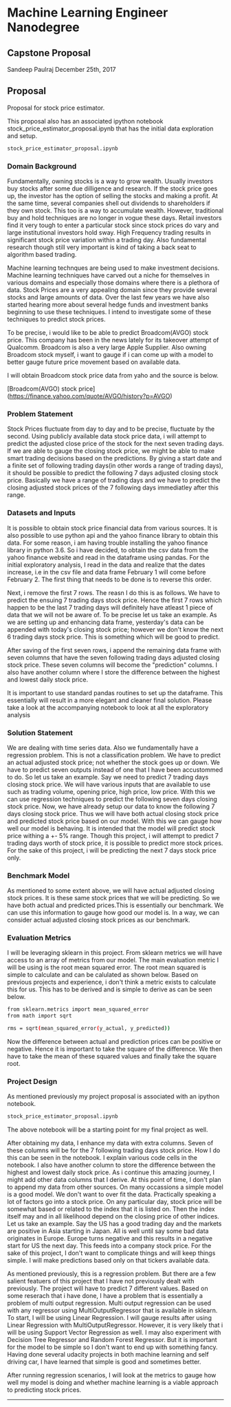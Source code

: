 # Machine Learning Engineer Nanodegree
## Capstone Proposal
Sandeep Paulraj 
December 25th, 2017

## Proposal

Proposal for stock price estimator.

This proposal also has an associated ipython notebook stock_price_estimator_proposal.ipynb that has the initial data exploration and setup.

```sh
stock_price_estimator_proposal.ipynb
```


### Domain Background

Fundamentally, owning stocks is a way to grow wealth. Usually investors buy stocks after some due dilligence and research. If the stock price goes up, the investor has the option of selling the stocks and making a profit. At the same time, several companies shell out dividends to shareholders if they own stock. This too is a way to accumulate wealth. However, traditional buy and hold techniques are no longer in vogue these days. Retail investors find it very tough to enter a particular stock since stock prices do vary and large institutional investors hold sway. High Frequency trading results in significant stock price variation within a trading day. Also fundamental research though still very important is kind of taking a back seat to algorithm based trading.

Machine learning technques are being used to make investment decisions. Machine learning techniques have carved out a niche for themselves in various domains and especially those domains where there is a plethora of data. Stock Prices are a very appealing domain since they provide several stocks and large amounts of data. Over the last few years we have also started hearing more about several hedge funds and investment banks beginning to use these techniques. I intend to investigate some of these techniques to predict stock prices.

To be precise, i would like to be able to predict Broadcom(AVGO) stock price. This company has been in the news lately for its takeover attempt of Qualcomm. Broadcom is also a very large Apple Supplier. Also owning Broadcom stock myself, i want to gauge if i can come up with a model to better gauge future price movement based on available data.

I will obtain Broadcom stock price data from yaho and the source is below.

[Broadcom(AVGO) stock price] (https://finance.yahoo.com/quote/AVGO/history?p=AVGO)

### Problem Statement

Stock Prices fluctuate from day to day and to be precise, fluctuate by the second. Using publicly available data stock price data, i will attempt to predict the adjusted close price of the stock for the next seven trading days. If we are able to gauge the closing stock price, we might be able to make smart trading decisions based on the predictions. By giving a start date and a finite set of following trading days(in other words a range of trading days), it should be possible to predict the following 7 days adjusted closing stock price. Basically we have a range of trading days and we have to predict the closing adjusted stock prices of the 7 following days immediatley after this range.

### Datasets and Inputs

It is possible to obtain stock price financial data from various sources. It is also possible to use python api and the yahoo finance library to obtain this data. For some reason, i am having trouble installing the yahoo finance library in python 3.6. So i have decided, to obtain the csv data from the yahoo finance website and read in the dataframe using pandas. For the initial exploratory analysis, I read in the data and realize that the dates increase, i.e in the csv file and data frame February 1 will come before February 2. The first thing that needs to be done is to reverse this order.

Next, i remove the first 7 rows. The reasn I do this is as follows. We have to predict the ensuing 7 trading days stock price. Hence the first 7 rows which happen to be the last 7 trading days will definitely have atleast 1 piece of data that we will not be aware of. To be precise let us take an example. As we are setting up and enhancing data frame, yesterday's data can be appended with today's closing stock price; however we don't know the next 6 trading days stock price. This is something which will be good to predict.

After saving of the first seven rows, i append the remaining data frame with seven columns that have the seven following trading days adjusted closing stock price. These seven columns will become the "prediction" columns. I also have another column  where I store the difference between the highest and lowest daily stock price. 

It is important to use standard pandas routines to set up the dataframe. This essentially will result in a more elegant and cleaner final solution. Please take a look at the accompanying notebook to look at all the exploratory analysis


### Solution Statement

We are dealing with time series data. Also we fundamentally have a regression problem. This is not a classification problem. We have to predict an actual adjusted stock price; not whether the stock goes up or down. We have to predict seven outputs instead of one that I have been accustommed to do. So let us take an example. Say we need to predict 7 trading days closing stock price. We will have various inputs that are available to use such as trading volume, opening price, high price, low price. With this we can use regression techniques to predict the following seven days closing stock price. Now, we have already setup our data to know the following 7 days closing stock price. Thus we will have both actual closing stock price and predicted stock price based on our model. With this we can gauge how well our model is behaving. It is intended that the model will predict stock price withing a +- 5% range. Though this project, i will attempt to predict 7 trading days worth of stock price, it is possible to predict more stock prices. For the sake of this project, i will be predicting the next 7 days stock price only.


### Benchmark Model

As mentioned to some extent above, we will have actual adjusted closing stock prices. It is these same stock prices that we will be predicting. So we have both actual and predicted prices.This is essentially our benchmark. We can use this information to gauge how good our model is. In a way, we can consider actual adjusted closing stock prices as our benchmark.


### Evaluation Metrics

I will be leveraging sklearn in this project. From sklearn metrics we will have access to an array of metrics from our model.
The main evaluation metric I will be using is the root mean squared error.
The root mean squared is simple to calculate and can be calulated as shown below. Based on previous projects and experience, i don't think a metric exists to calculate this for us. This has to be derived and is simple to derive as can be seen below.

```sh
from sklearn.metrics import mean_squared_error
from math import sqrt

rms = sqrt(mean_squared_error(y_actual, y_predicted))
```

Now the difference between actual and prediction prices can be positive or negative. Hence it is important to take the square of the difference. We then have to take the mean of these squared values and finally take the square root.

### Project Design

As mentioned previously my project proposal is associated with an ipython notebook.

```sh
stock_price_estimator_proposal.ipynb
```

The above notebook will be a starting point for my final project as well.

After obtaining my data, I enhance my data with extra columns. Seven of these columns will be for the 7 following trading days stock price.  How I do this can be seen in the notebook. I explain various code cells in the notebook. I also have another column to store the difference between the highest and lowest daily stock price. As i continue this amazing journey, I might add other data columns that I derive. At this point of time, I don't plan to append my data from other sources. On many occassions a simple model is a good model. We don't want to over fit the data. Practically speaking a lot of factors go into a stock price. On any particular day, stock price will be somewhat based or related to the index that it is listed on. Then the index itself may and in all likelihood depend on the closing price of other indices. Let us take an example. Say the US has a good trading day and the markets are positive in Asia starting in Japan. All is well until say some bad data originates in Europe. Europe turns negative and this results in a negative start for US the next day. This feeds into a company stock price. For the sake of this project, I don't want to complicate things and will keep things simple. I will make predictions based only on that tickers available data.

As mentioned previously, this is a regression problem. But there are a few salient featuers of this project that I have not previously dealt with previously. The project will have to predict 7 different values. Based on some reserach that i have done, I have a problem that is essentially a problem of multi output regression. Multi output regression can be used with any regressor using MultiOutputRegressor that is available in sklearn. To start, I will be using Linear Regression. I will gauge results after using Linear Regression with MultiOutputRegressor. However, it is very likely that i will be using Support Vector Regression as well. I may also experiment with Decision Tree Regressor and Random Forest Regressor. But it is important for the model to be simple so I don't want to end up with something fancy. Having done several udacity projects in both machine learning and self driving car, I have learned that simple is good and sometimes better.

After running regression scenarios, I will look at the metrics to gauge how well my model is doing and whether machine learning is a viable approach to predicting stock prices.


-----------
